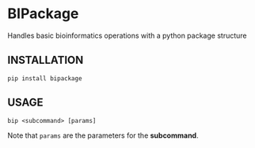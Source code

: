 # BIPackage
Handles basic bioinformatics operations with a python package structure


## INSTALLATION

```shell
pip install bipackage
```

## USAGE

```shell
bip <subcommand> [params]
```

Note that `params` are the parameters for the __subcommand__.